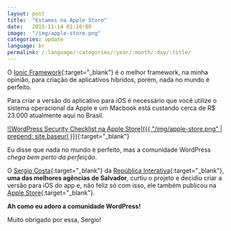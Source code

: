 ```yaml
---
layout: post
title:  "Estamos na Apple Store"
date:   2015-11-14 01:10:00
image:  "/img/apple-store.png"
categories: update
language: br
permalink: /:language/:categories/:year/:month/:day/:title/
---
```


O [Ionic Framework](http://ionicframework.com/){:target="_blank"} é o melhor framework, na minha opinião, para criação de aplicativos híbridos, porém, nada no mundo é perfeito.

Para criar a versão do aplicativo para iOS é necessário que você utilize o sistema operacional da Apple e um Macbook está custando cerca de R$ 23.000 atualmente aqui no Brasil.

[![WordPress Security Checklist na Apple Store]({{ "/img/apple-store.png" | prepend: site.baseurl }})](https://itunes.apple.com/us/app/security-checklist-for-wordpress/id1035454332?ls=1&mt=8){:target="_blank"}

Eu disse que nada no mundo é perfeito, mas a comunidade WordPress *chega bem perto da perfeição*.  

O [Sergio Costa](https://www.facebook.com/sergio.costa.5815){:target="_blank"} da [República Interativa](http://republicainterativa.com.br/){:target="_blank"}, **uma das melhores agências de Salvador**, curtiu o projeto e decidiu criar a versão para iOS do app e, não feliz só com isso, ele também publicou na [Apple Store](https://itunes.apple.com/us/app/security-checklist-for-wordpress/id1035454332?ls=1&mt=8){:target="_blank"}.

**Ah como eu adoro a comunidade WordPress!**

Muito obrigado por essa, Sergio!

